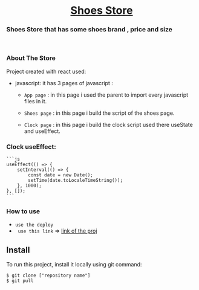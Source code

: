 <h1 align="center"><u>Shoes Store</u></h1>
<h3>Shoes Store that has some shoes brand , price and size</h3>

<p align="center">
<br>
</p>

### About The Store
Project created with react used:
* javascript: it has 3 pages of javascript : 
    <br>
    - `App page` : in this page i used the parent to import every javascript files in it.

    - `Shoes page` : in this page i build the script of the shoes page.

    - `Clock page` : in this page i build the clock script used there useState and useEffect.

### Clock useEffect:
    ```js
    useEffect(() => {
        setInterval(() => {
            const date = new Date();
            setTime(date.toLocaleTimeString());
        }, 1000);
    }, []);
    ```

### How to use 
* `` use the deploy ``
* `` use this link`` => [link of the proj](https://myreact-hw.herokuapp.com/)

## Install
To run this project, install it locally using git command:

```
$ git clone ["repository name"]
$ git pull 
```